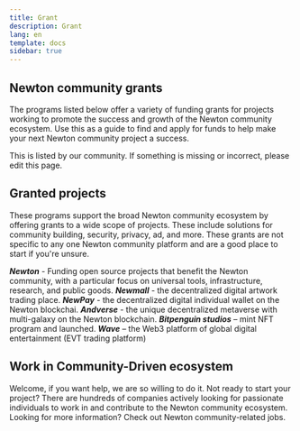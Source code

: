 ```yaml
---
title: Grant
description: Grant
lang: en
template: docs
sidebar: true
---
```


## Newton community grants

The programs listed below offer a variety of funding grants for projects working to promote the success and growth of the Newton community ecosystem. Use this as a guide to find and apply for funds to help make your next Newton community project a success.

This is listed by our community. If something is missing or incorrect, please edit this page.

## Granted projects

These programs support the broad Newton community ecosystem by offering grants to a wide scope of projects. These include solutions for community building, security, privacy, ad, and more. These grants are not specific to any one Newton community platform and are a good place to start if you're unsure.

***Newton*** - Funding open source projects that benefit the Newton community, with a particular focus on universal tools, infrastructure, research, and public goods.
***Newmall*** - the decentralized digital artwork trading place.
***NewPay*** - the decentralized digital individual wallet on the Newton blockchai.
***Andverse*** - the unique decentralized metaverse with multi-galaxy on the Newton blockchain.
***Bitpenguin studios*** – mint NFT program and launched.
***Wave*** – the Web3 platform of global digital entertainment (EVT trading platform)

## Work in Community-Driven ecosystem

Welcome, if you want help, we are so willing to do it. Not ready to start your project? There are hundreds of companies actively looking for passionate individuals to work in and contribute to the Newton community ecosystem.
Looking for more information? Check out Newton community-related jobs.
